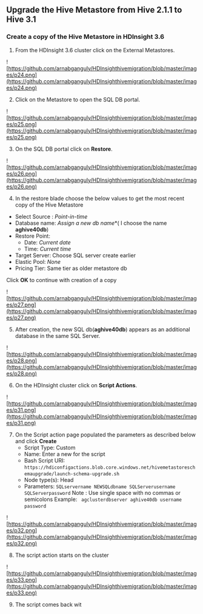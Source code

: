 
## Upgrade the Hive Metastore from Hive 2.1.1 to Hive 3.1

### Create a copy of the Hive Metastore in HDInsight 3.6

1. From the HDInsight 3.6 cluster click on the External Metastores.

![https://github.com/arnabganguly/HDInsighthivemigration/blob/master/images/p24.png](https://github.com/arnabganguly/HDInsighthivemigration/blob/master/images/p24.png)

2. Click on the Metastore to open the SQL DB portal.  

![https://github.com/arnabganguly/HDInsighthivemigration/blob/master/images/p25.png](https://github.com/arnabganguly/HDInsighthivemigration/blob/master/images/p25.png)

3. On the SQL DB portal click on **Restore**. 

![https://github.com/arnabganguly/HDInsighthivemigration/blob/master/images/p26.png](https://github.com/arnabganguly/HDInsighthivemigration/blob/master/images/p26.png)

 4. In the restore blade choose the below values to get the most recent copy of the Hive Metastore 
     
 - Select Source : *Point-in-time*
 - Database name: *Assign a new db name**( I choose the name **aghive40db**)
 - Restore Point: 
    - Date: *Current date*
    -  Time: *Current time* 
  - Target Server: Choose SQL server create earlier
  - Elastic Pool: *None*
  - Pricing Tier: Same tier as older metastore db 
 
 Click **OK** to continue with creation of a copy

![https://github.com/arnabganguly/HDInsighthivemigration/blob/master/images/p27.png](https://github.com/arnabganguly/HDInsighthivemigration/blob/master/images/p27.png)
 
5. After creation, the new SQL db(**aghive40db**) appears as an additional database in the same SQL Server.

![https://github.com/arnabganguly/HDInsighthivemigration/blob/master/images/p28.png](https://github.com/arnabganguly/HDInsighthivemigration/blob/master/images/p28.png)

6. On the HDInsight cluster click on **Script Actions**.

![https://github.com/arnabganguly/HDInsighthivemigration/blob/master/images/p31.png](https://github.com/arnabganguly/HDInsighthivemigration/blob/master/images/p31.png)

 7. On the Script action page populated the parameters as described below and click **Create**
    - Script Type: Custom 
    - Name: Enter a new for the script
    - Bash Script URI: ```https://hdiconfigactions.blob.core.windows.net/hivemetastoreschemaupgrade/launch-schema-upgrade.sh```
    - Node type(s): Head
    - Parameters:
       ``` SQLservername NEWSQLdbname SQLServerusername SQLServerpassword ```
       Note : Use single space with no commas or semicolons
       Example:
       ``` agclusterdbserver aghive40db username password```

![https://github.com/arnabganguly/HDInsighthivemigration/blob/master/images/p32.png](https://github.com/arnabganguly/HDInsighthivemigration/blob/master/images/p32.png)

8. The script action starts on the cluster

![https://github.com/arnabganguly/HDInsighthivemigration/blob/master/images/p33.png](https://github.com/arnabganguly/HDInsighthivemigration/blob/master/images/p33.png)

9. The script comes back wit
 


<!--stackedit_data:
eyJoaXN0b3J5IjpbNTYyNTczNDU5LDE2MzMwNzQ5MzcsLTE5OD
QxNzU3NTMsMjA0MDI5NzYyMl19
-->